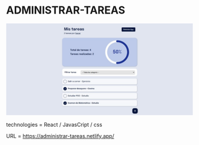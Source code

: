 # ADMINISTRAR-TAREAS
<img src="./src/assets/app.jpeg" />

technologies = React / JavasCript / css

URL = https://administrar-tareas.netlify.app/

